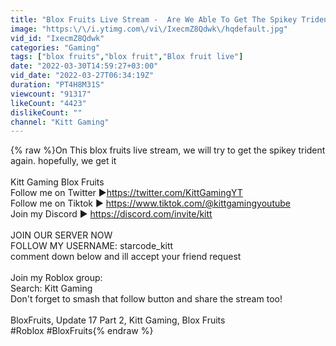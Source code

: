 ```yaml
---
title: "Blox Fruits Live Stream -  Are We Able To Get The Spikey Trident?"
image: "https:\/\/i.ytimg.com\/vi\/IxecmZ8Qdwk\/hqdefault.jpg"
vid_id: "IxecmZ8Qdwk"
categories: "Gaming"
tags: ["blox fruits","blox fruit","Blox fruit live"]
date: "2022-03-30T14:59:27+03:00"
vid_date: "2022-03-27T06:34:19Z"
duration: "PT4H8M31S"
viewcount: "91317"
likeCount: "4423"
dislikeCount: ""
channel: "Kitt Gaming"
---
```

{% raw %}On This blox fruits live stream, we will try to get the spikey trident again. hopefully, we get it<br /><br />Kitt Gaming Blox Fruits<br />Follow me on Twitter ►<a rel="nofollow" target="blank" href="https://twitter.com/KittGamingYT">https://twitter.com/KittGamingYT</a><br />Follow me on Tiktok ► <a rel="nofollow" target="blank" href="https://www.tiktok.com/@kittgamingyoutube">https://www.tiktok.com/@kittgamingyoutube</a><br />Join my Discord ► <a rel="nofollow" target="blank" href="https://discord.com/invite/kitt">https://discord.com/invite/kitt</a><br /><br />JOIN OUR SERVER NOW<br />FOLLOW MY USERNAME: starcode_kitt<br />comment down below and ill accept your friend request<br /><br />Join my Roblox group:<br />Search: Kitt Gaming<br />Don't forget to smash that follow button and share the stream too!<br /><br />BloxFruits, Update 17 Part 2, Kitt Gaming, Blox Fruits<br />#Roblox #BloxFruits{% endraw %}
